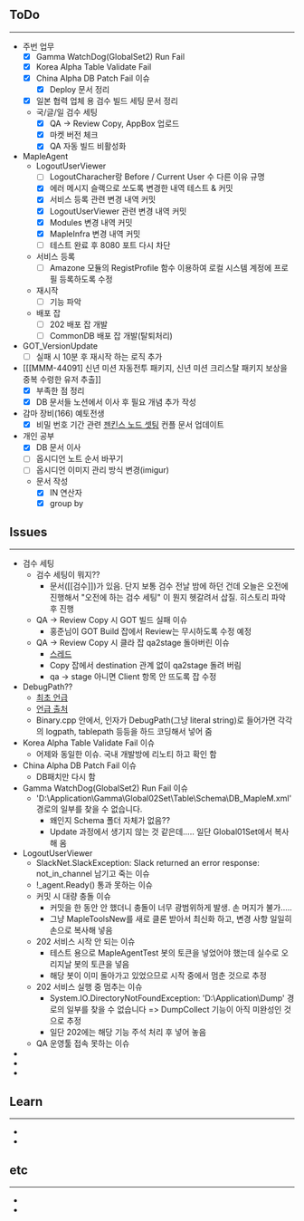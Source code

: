 ## ToDo
---
- 주번 업무
	- [x] Gamma WatchDog(GlobalSet2) Run Fail
	- [x] Korea Alpha Table Validate Fail
	- [x] China Alpha DB Patch Fail 이슈
		- [x] Deploy 문서 정리
	- [x] 일본 협력 업체 용 검수 빌드 세팅 문서 정리
	- 국/글/일 검수 세팅
		- [x] QA -> Review Copy, AppBox 업로드
		- [x] 마켓 버전 체크
		- [x] QA 자동 빌드 비활성화
- MapleAgent
	- LogoutUserViewer
		- [ ] LogoutCharacher랑 Before / Current User 수 다른 이유 규명
		- [x] 에러 메시지 슬랙으로 쏘도록 변경한 내역 테스트 & 커밋
		- [x] 서비스 등록 관련 변경 내역 커밋
		- [x] LogoutUserViewer 관련 변경 내역 커밋
		- [x] Modules 변경 내역 커밋
		- [x] MapleInfra 변경 내역 커밋
		- [ ] 테스트 완료 후 8080 포트 다시 차단
	- 서비스 등록
		- [ ] Amazone 모듈의 RegistProfile 함수 이용하여 로컬 시스템 계정에 프로필 등록하도록 수정
	- 재시작
		- [ ] 기능 파악
	- 배포 잡
		- [ ] 202 배포 잡 개발
		- [ ] CommonDB 배포 잡 개발(탈퇴처리)
- GOT_VersionUpdate
	- [ ] 실패 시 10분 후 재시작 하는 로직 추가
-  [[[MMM-44091] 신년 미션 자동전투 패키지, 신년 미션 크리스탈 패키지 보상을 중복 수령한 유저 추출]]
	- [x] 부족한 점 정리
	- [x] DB 문서들 노션에서 이사 후 필요 개념 추가 작성
- 감마 장비(166) 예토전생
	- [x] 비밀 번호 기간 관련 [젠킨스 노드 셋팅](https://confluence.nexon.com/pages/viewpage.action?pageId=23331232) 컨플 문서 업데이트
- 개인 공부
	- [x] DB 문서 이사
	- [ ] 옵시디언 노트 순서 바꾸기
	- [ ] 옵시디언 이미지 관리 방식 변경(imigur)
	- 문서 작성
		- [x] IN 연산자
		- [x] group by

## Issues
---
- 검수 세팅
	- 검수 세팅이 뭐지??
		- 문서([[검수]])가 있음. 단지 보통 검수 전날 밤에 하던 건데 오늘은 오전에 진행해서 "오전에 하는 검수 세팅" 이 뭔지 헷갈려서 삽질. 히스토리 파악 후 진행
	- QA -> Review Copy 시 GOT 빌드 실패 이슈
		- 홍준님이 GOT Build 잡에서 Review는 무시하도록 수정 예정
	- QA -> Review Copy 시 클라 잡 qa2stage 돌아버린 이슈
		- [스레드](https://maplem.slack.com/archives/C4SLY5ZNU/p1704419605775149)
		- Copy 잡에서 destination 관계 없이 qa2stage 돌려 버림
		- qa -> stage 아니면 Client 항목 안 뜨도록 잡 수정
- DebugPath??
	- [최초 언급](https://maplem.slack.com/archives/C04FY6WBS0K/p1704415338674429)
	- [언급 출처]([https://maplem.slack.com/archives/CBBAXKB6W/p1699256686760609](https://maplem.slack.com/archives/CBBAXKB6W/p1699256686760609))
	- Binary.cpp 안에서, 인자가 DebugPath(그냥 literal string)로 들어가면 각각의 logpath, tablepath 등등을 하드 코딩해서 넣어 줌
- Korea Alpha Table Validate Fail 이슈
	- 어제와 동일한 이슈. 국내 개발방에 리노티 하고 확인 함
- China Alpha DB Patch Fail 이슈
	- DB패치만 다시 함
- Gamma WatchDog(GlobalSet2) Run Fail 이슈
	- 'D:\\Application\\Gamma\\Global02Set\\Table\\Schema\\DB_MapleM.xml' 경로의 일부를 찾을 수 없습니다.
		- 왜인지 Schema 폴더 자체가 없음??
		- Update 과정에서 생기지 않는 것 같은데..... 일단 Global01Set에서 복사해 옴
- LogoutUserViewer
	- SlackNet.SlackException: Slack returned an error response: not_in_channel 남기고 죽는 이슈
	- !\_agent.Ready() 통과 못하는 이슈
	- 커밋 시 대량 충돌 이슈
		- 커밋을 한 동안 안 했더니 충돌이 너무 광범위하게 발생. 손 머지가 불가.....
		- 그냥 MapleToolsNew를 새로 클론 받아서 최신화 하고, 변경 사항 일일히 손으로 복사해 넣음
	- 202 서비스 시작 안 되는 이슈
		- 테스트 용으로 MapleAgentTest 봇의 토큰을 넣었어야 했는데 실수로 오리지날 봇의 토큰을 넣음
		- 해당 봇이 이미 돌아가고 있었으므로 시작 중에서 멈춘 것으로 추정
	- 202 서비스 실행 중 멈추는 이슈
		- System.IO.DirectoryNotFoundException: 'D:\Application\Dump' 경로의 일부를 찾을 수 없습니다 => DumpCollect 기능이 아직 미완성인 것으로 추정
		- 일단 202에는 해당 기능 주석 처리 후 넣어 놓음
	- QA 운영툴 접속 못하는 이슈
- 
- 
- 

## Learn
---
- 
- 


## etc
---
- 
- 
